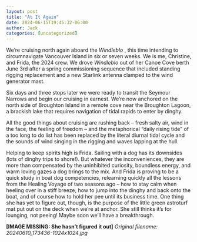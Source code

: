 ```yaml
---
layout: post
title: "At It Again"
date: 2024-06-15T19:45:32-06:00
author: Jack
categories: [uncategorized]
---
```


<!-- IMAGE PLACEHOLDER
Original URL: http://windleblo.com/wp-content/uploads/2024/06/20240612_131414-1024x1024.jpg
Filename: 20240612_131414-1024x1024.jpg
Date path: 2024/06/20240612_131414-1024x1024.jpg
Caption: 
Instructions: Replace this comment with actual image upload
-->

We’re cruising north again aboard the _Windleblo_ , this time intending to circumnavigate Vancouver Island in six or seven weeks. We is me, Christine, and Frida, the 2024 crew. We drove _Windleblo_ out of her Canoe Cove berth June 3rd after a spring commissioning sequence that included standing rigging replacement and a new Starlink antenna clamped to the wind generator mast.

Six days and three stops later we were ready to transit the Seymour Narrows and begin our cruising in earnest. We’re now anchored on the north side of Broughton Island in a remote cove near the Broughton Lagoon, a brackish lake that requires navigation of tidal rapids to enter by dinghy.

All the good things about cruising are rushing back – fresh salty air, wind in the face, the feeling of freedom – and the metaphorical “daily rising tide” of a too long to do list has been replaced by the literal diurnal tidal cycle and the sounds of wind singing in the rigging and waves lapping at the hull.

Helping to keep spirits high is Frida. Sailing with a dog has its downsides (lots of dinghy trips to shore!). But whatever the inconveniences, they are more than compensated by the uninhibited curiosity, boundless energy, and warm loving gazes a dog brings to the mix. And Frida is proving to be a quick study in boat dog competencies, relearning quickly all the lessons from the Healing Voyage of two seasons ago – how to stay calm when heeling over in a stiff breeze, how to jump into the dinghy and back onto the boat, and of course how to hold her pee until its business time. One thing she has yet to figure out, though, is the purpose of the little green astroturf mat put out on the deck when we’re at anchor. She still thinks it’s for lounging, not peeing! Maybe soon we’ll have a breakthrough.

<!-- IMAGE PLACEHOLDER
Original URL: http://windleblo.com/wp-content/uploads/2024/06/20240610_173436-1024x1024.jpg
Filename: 20240610_173436-1024x1024.jpg
Date path: 2024/06/20240610_173436-1024x1024.jpg
Caption: She hasn’t figured it out
Instructions: Replace this comment with actual image upload
-->

**[IMAGE MISSING: She hasn’t figured it out]**
*Original filename: 20240610_173436-1024x1024.jpg*